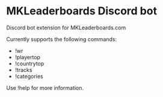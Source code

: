 # MKLeaderboards Discord bot

Discord bot extension for MKLeaderboards.com

Currently supports the following commands:
- !wr
- !playertop
- !countrytop
- !tracks
- !categories

Use !help for more information.
